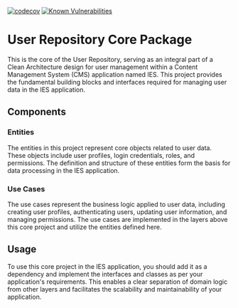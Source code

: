 [![codecov](https://codecov.io/gh/sitepark/ies-userrepository-core/graph/badge.svg?token=eRLHR95gFb)](https://codecov.io/gh/sitepark/ies-userrepository-core)
[![Known Vulnerabilities](https://snyk.io/test/github/sitepark/ies-userrepository-core/badge.svg)](https://snyk.io/test/github/sitepark/ies-userrepository-core/)
# User Repository Core Package

This is the core of the User Repository, serving as an integral part of a Clean Architecture design for user management within a Content Management System (CMS) application named IES. This project provides the fundamental building blocks and interfaces required for managing user data in the IES application.

## Components

### Entities
The entities in this project represent core objects related to user data. These objects include user profiles, login credentials, roles, and permissions. The definition and structure of these entities form the basis for data processing in the IES application.

### Use Cases
The use cases represent the business logic applied to user data, including creating user profiles, authenticating users, updating user information, and managing permissions. The use cases are implemented in the layers above this core project and utilize the entities defined here.

## Usage
To use this core project in the IES application, you should add it as a dependency and implement the interfaces and classes as per your application's requirements. This enables a clear separation of domain logic from other layers and facilitates the scalability and maintainability of your application.